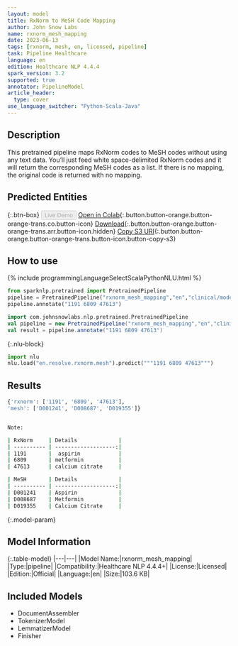 ```yaml
---
layout: model
title: RxNorm to MeSH Code Mapping
author: John Snow Labs
name: rxnorm_mesh_mapping
date: 2023-06-13
tags: [rxnorm, mesh, en, licensed, pipeline]
task: Pipeline Healthcare
language: en
edition: Healthcare NLP 4.4.4
spark_version: 3.2
supported: true
annotator: PipelineModel
article_header:
  type: cover
use_language_switcher: "Python-Scala-Java"
---
```


## Description

This pretrained pipeline maps RxNorm codes to MeSH codes without using any text data. You’ll just feed white space-delimited RxNorm codes and it will return the corresponding MeSH codes as a list. If there is no mapping, the original code is returned with no mapping.

## Predicted Entities



{:.btn-box}
<button class="button button-orange" disabled>Live Demo</button>
[Open in Colab](https://colab.research.google.com/github/JohnSnowLabs/spark-nlp-workshop/blob/master/healthcare-nlp/06.1.Code_Mapping_Pipelines.ipynb){:.button.button-orange.button-orange-trans.co.button-icon}
[Download](https://s3.amazonaws.com/auxdata.johnsnowlabs.com/clinical/models/rxnorm_mesh_mapping_en_4.4.4_3.2_1686663529810.zip){:.button.button-orange.button-orange-trans.arr.button-icon.hidden}
[Copy S3 URI](s3://auxdata.johnsnowlabs.com/clinical/models/rxnorm_mesh_mapping_en_4.4.4_3.2_1686663529810.zip){:.button.button-orange.button-orange-trans.button-icon.button-copy-s3}

## How to use

<div class="tabs-box" markdown="1">
{% include programmingLanguageSelectScalaPythonNLU.html %}

```python
from sparknlp.pretrained import PretrainedPipeline 
pipeline = PretrainedPipeline("rxnorm_mesh_mapping","en","clinical/models")
pipeline.annotate("1191 6809 47613")
```
```scala
import com.johnsnowlabs.nlp.pretrained.PretrainedPipeline
val pipeline = new PretrainedPipeline("rxnorm_mesh_mapping","en","clinical/models")
val result = pipeline.annotate("1191 6809 47613")
```


{:.nlu-block}
```python
import nlu
nlu.load("en.resolve.rxnorm.mesh").predict("""1191 6809 47613""")
```

</div>



## Results

```bash
{'rxnorm': ['1191', '6809', '47613'],
'mesh': ['D001241', 'D008687', 'D019355']}


Note: 

| RxNorm     | Details             | 
| ---------- | -------------------:|
| 1191       |  aspirin            |
| 6809       | metformin           |
| 47613      | calcium citrate     |

| MeSH       | Details             |
| ---------- | -------------------:|
| D001241    | Aspirin             |
| D008687    | Metformin           |
| D019355    | Calcium Citrate     |
```

{:.model-param}
## Model Information

{:.table-model}
|---|---|
|Model Name:|rxnorm_mesh_mapping|
|Type:|pipeline|
|Compatibility:|Healthcare NLP 4.4.4+|
|License:|Licensed|
|Edition:|Official|
|Language:|en|
|Size:|103.6 KB|

## Included Models

- DocumentAssembler
- TokenizerModel
- LemmatizerModel
- Finisher